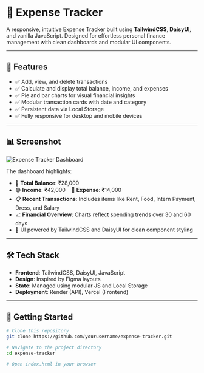 # 🧾 Expense Tracker

A responsive, intuitive Expense Tracker built using **TailwindCSS**, **DaisyUI**, and vanilla JavaScript. Designed for effortless personal finance management with clean dashboards and modular UI components.

---

## 📌 Features

- ✅ Add, view, and delete transactions
- ✅ Calculate and display total balance, income, and expenses
- ✅ Pie and bar charts for visual financial insights
- ✅ Modular transaction cards with date and category
- ✅ Persistent data via Local Storage
- ✅ Fully responsive for desktop and mobile devices

---

## 📊 Screenshot

![Expense Tracker Dashboard](Images/Dashboard.png)


The dashboard highlights:

- 💸 **Total Balance**: ₹28,000
- 🟢 **Income**: ₹42,000 &nbsp;&nbsp; 🔴 **Expense**: ₹14,000
- 📋 **Recent Transactions**: Includes items like Rent, Food, Intern Payment, Dress, and Salary
- 📈 **Financial Overview**: Charts reflect spending trends over 30 and 60 days
- 🧱 UI powered by TailwindCSS and DaisyUI for clean component styling

---

## 🛠️ Tech Stack

- **Frontend**: TailwindCSS, DaisyUI, JavaScript
- **Design**: Inspired by Figma layouts
- **State**: Managed using modular JS and Local Storage
- **Deployment**: Render (API), Vercel (Frontend)

---

## 🚀 Getting Started

```bash
# Clone this repository
git clone https://github.com/yourusername/expense-tracker.git

# Navigate to the project directory
cd expense-tracker

# Open index.html in your browser
